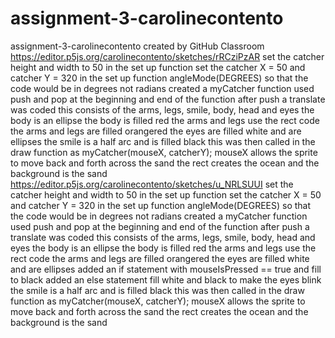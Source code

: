# assignment-3-carolinecontento
assignment-3-carolinecontento created by GitHub Classroom
https://editor.p5js.org/carolinecontento/sketches/rRCziPzAR
set the catcher height and width to 50 in the set up function
set the catcher X = 50 and catcher Y = 320 in the set up function 
angleMode(DEGREES) so that the code would be in degrees not radians
created a myCatcher function
used push and pop at the beginning and end of the function 
after push a translate was coded 
this consists of the arms, legs, smile, body, head and eyes 
the body is an ellipse 
the body is filled red
the arms and legs use the rect code 
the arms and legs are filled orangered
the eyes are filled white and are ellipses 
the smile is a half arc and is filled black 
this was then called in the draw function as myCatcher(mouseX, catcherY);
mouseX allows the sprite to move back and forth across the sand
the rect creates the ocean and the background is the sand 
https://editor.p5js.org/carolinecontento/sketches/u_NRLSUUI
set the catcher height and width to 50 in the set up function
set the catcher X = 50 and catcher Y = 320 in the set up function 
angleMode(DEGREES) so that the code would be in degrees not radians
created a myCatcher function
used push and pop at the beginning and end of the function 
after push a translate was coded 
this consists of the arms, legs, smile, body, head and eyes 
the body is an ellipse 
the body is filled red
the arms and legs use the rect code 
the arms and legs are filled orangered
the eyes are filled white and are ellipses 
added an if statement with mouseIsPressed == true and fill to black
added an else statement fill white and black to make the eyes blink 
the smile is a half arc and is filled black 
this was then called in the draw function as myCatcher(mouseX, catcherY);
mouseX allows the sprite to move back and forth across the sand
the rect creates the ocean and the background is the sand 
